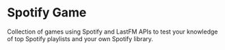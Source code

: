 # Spotify Game
Collection of games using Spotify and LastFM APIs to test your knowledge of top Spotify playlists and your own Spotify library.
